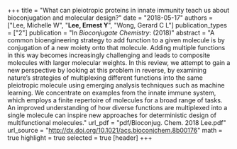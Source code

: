 +++
title = "What can pleiotropic proteins in innate immunity teach us about bioconjugation and molecular design?"
date = "2018-05-17"
authors = ["Lee, Michelle W", "**Lee, Ernest Y**", "Wong, Gerard C L"]
publication_types = ["2"]
publication = "In *Bioconjugate Chemistry*: (2018)"
abstract = "A common bioengineering strategy to add function to a given molecule is by conjugation of a new moiety onto that molecule. Adding multiple functions in this way becomes increasingly challenging and leads to composite molecules with larger molecular weights. In this review, we attempt to gain a new perspective by looking at this problem in reverse, by examining nature’s strategies of multiplexing different functions into the same pleiotropic molecule using emerging analysis techniques such as machine learning. We concentrate on examples from the innate immune system, which employs a finite repertoire of molecules for a broad range of tasks. An improved understanding of how diverse functions are multiplexed into a single molecule can inspire new approaches for deterministic design of multifunctional molecules."
url_pdf = "pdf/Bioconjug. Chem. 2018 Lee.pdf"
url_source = "http://dx.doi.org/10.1021/acs.bioconjchem.8b00176"
math = true
highlight = true
selected = true
[header]
+++